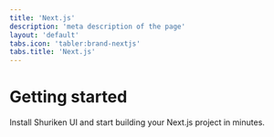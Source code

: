 ```yaml
---
title: 'Next.js'
description: 'meta description of the page'
layout: 'default'
tabs.icon: 'tabler:brand-nextjs'
tabs.title: 'Next.js'
---
```


# Getting started

Install Shuriken UI and start building your Next.js project in minutes.